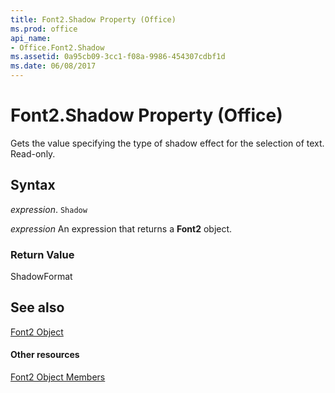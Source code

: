 ```yaml
---
title: Font2.Shadow Property (Office)
ms.prod: office
api_name:
- Office.Font2.Shadow
ms.assetid: 0a95cb09-3cc1-f08a-9986-454307cdbf1d
ms.date: 06/08/2017
---
```



# Font2.Shadow Property (Office)

Gets the value specifying the type of shadow effect for the selection of text. Read-only.


## Syntax

 _expression_. `Shadow`

 _expression_ An expression that returns a **Font2** object.


### Return Value

ShadowFormat


## See also


[Font2 Object](font2-object-office.md)
#### Other resources


[Font2 Object Members](font2-members-office.md)

